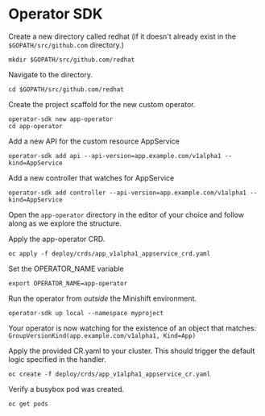 # Operator SDK

Create a new directory called redhat (if it doesn't already exist in the `$GOPATH/src/github.com` directory.)

`mkdir $GOPATH/src/github.com/redhat`

Navigate to the directory.

`cd $GOPATH/src/github.com/redhat`

Create the project scaffold for the new custom operator.

```
operator-sdk new app-operator
cd app-operator
```

Add a new API for the custom resource AppService

`operator-sdk add api --api-version=app.example.com/v1alpha1 --kind=AppService`

Add a new controller that watches for AppService

`operator-sdk add controller --api-version=app.example.com/v1alpha1 --kind=AppService`

Open the `app-operator` directory in the editor of your choice and follow along as we explore the structure.

Apply the app-operator CRD.

`oc apply -f deploy/crds/app_v1alpha1_appservice_crd.yaml`

Set the OPERATOR_NAME variable

`export OPERATOR_NAME=app-operator`

Run the operator from _outside_ the Minishift environment.

`operator-sdk up local --namespace myproject`

Your operator is now watching for the existence of an object that matches: `GroupVersionKind(app.example.com/v1alpha1, Kind=App)`

Apply the provided CR.yaml to your cluster. This should trigger the default logic specified in the handler.

`oc create -f deploy/crds/app_v1alpha1_appservice_cr.yaml`

Verify a busybox pod was created.

`oc get pods`
